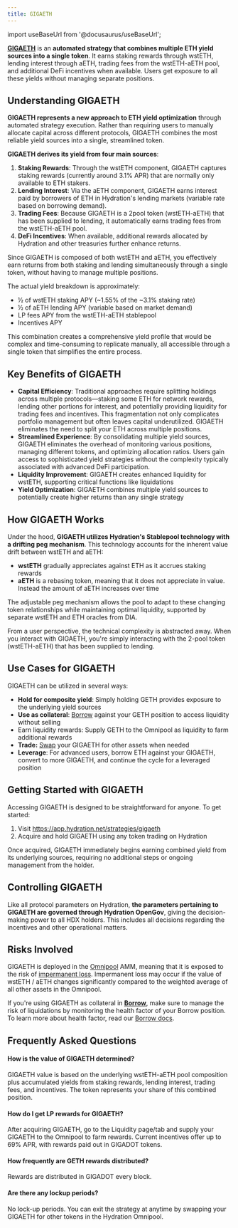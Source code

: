 ```yaml
---
title: GIGAETH
---
```


import useBaseUrl from '@docusaurus/useBaseUrl';

**[GIGAETH](https://app.hydration.net/strategies/gigaeth)** is an **automated strategy that combines multiple ETH yield sources into a single token**. It earns staking rewards through wstETH, lending interest through aETH, trading fees from the wstETH-aETH pool, and additional DeFi incentives when available. Users get exposure to all these yields without managing separate positions.

## Understanding GIGAETH

**GIGAETH represents a new approach to ETH yield optimization** through automated strategy execution. Rather than requiring users to manually allocate capital across different protocols, GIGAETH combines the most reliable yield sources into a single, streamlined token.

**GIGAETH derives its yield from four main sources**:

1. **Staking Rewards**: Through the wstETH component, GIGAETH captures staking rewards (currently around 3.1% APR) that are normally only available to ETH stakers.
2. **Lending Interest**: Via the aETH component, GIGAETH earns interest paid by borrowers of ETH in Hydration's lending markets (variable rate based on borrowing demand).
3. **Trading Fees**: Because GIGAETH is a 2pool token (wstETH-aETH) that has been supplied to lending, it automatically earns trading fees from the wstETH-aETH pool.
4. **DeFi Incentives**: When available, additional rewards allocated by Hydration and other treasuries further enhance returns.

Since GIGAETH is composed of both wstETH and aETH, you effectively earn returns from both staking and lending simultaneously through a single token, without having to manage multiple positions.

The actual yield breakdown is approximately:

- ½ of wstETH staking APY (~1.55% of the ~3.1% staking rate)
- ½ of aETH lending APY (variable based on market demand)
- LP fees APY from the wstETH-aETH stablepool
- Incentives APY

This combination creates a comprehensive yield profile that would be complex and time-consuming to replicate manually, all accessible through a single token that simplifies the entire process.

## Key Benefits of GIGAETH

- **Capital Efficiency**: Traditional approaches require splitting holdings across multiple protocols—staking some ETH for network rewards, lending other portions for interest, and potentially providing liquidity for trading fees and incentives. This fragmentation not only complicates portfolio management but often leaves capital underutilized. GIGAETH eliminates the need to split your ETH across multiple positions.
- **Streamlined Experience**: By consolidating multiple yield sources, GIGAETH eliminates the overhead of monitoring various positions, managing different tokens, and optimizing allocation ratios. Users gain access to sophisticated yield strategies without the complexity typically associated with advanced DeFi participation.
- **Liquidity Improvement**: GIGAETH creates enhanced liquidity for wstETH, supporting critical functions like liquidations
- **Yield Optimization**: GIGAETH combines multiple yield sources to potentially create higher returns than any single strategy

## How GIGAETH Works

Under the hood, **GIGAETH utilizes Hydration's Stablepool technology with a drifting peg mechanism**. This technology accounts for the inherent value drift between wstETH and aETH:

- **wstETH** gradually appreciates against ETH as it accrues staking rewards
- **aETH** is a rebasing token, meaning that it does not appreciate in value. Instead the amount of aETH increases over time

The adjustable peg mechanism allows the pool to adapt to these changing token relationships while maintaining optimal liquidity, supported by separate wstETH and ETH oracles from DIA.

From a user perspective, the technical complexity is abstracted away. When you interact with GIGAETH, you're simply interacting with the 2-pool token (wstETH-aETH) that has been supplied to lending.

## Use Cases for GIGAETH

GIGAETH can be utilized in several ways:

- **Hold for composite yield**: Simply holding GETH provides exposure to the underlying yield sources
- **Use as collateral**: [Borrow](https://app.hydration.net/borrow) against your GETH position to access liquidity without selling
- Earn liquidity rewards: Supply GETH to the Omnipool as liquidity to farm additional rewards
- **Trade:** [Swap](https://app.hydration.net/trade/swap) your GIGAETH for other assets when needed
- **Leverage**: For advanced users, borrow ETH against your GIGAETH, convert to more GIGAETH, and continue the cycle for a leveraged position

## Getting Started with GIGAETH

Accessing GIGAETH is designed to be straightforward for anyone. To get started:

1. Visit https://app.hydration.net/strategies/gigaeth
2. Acquire and hold GIGAETH using any token trading on Hydration

Once acquired, GIGAETH immediately begins earning combined yield from its underlying sources, requiring no additional steps or ongoing management from the holder.

## Controlling GIGAETH

Like all protocol parameters on Hydration, **the parameters pertaining to GIGAETH are governed through Hydration OpenGov**, giving the decision-making power to all HDX holders. This includes all decisions regarding the incentives and other operational matters.

## Risks Involved
GIGAETH is deployed in the [Omnipool](/products/trading/pools/omnipool) AMM, meaning that it is exposed to the risk of [impermanent loss](/products/trading/liquidity/impermanent_loss). Impermanent loss may occur if the value of wstETH / aETH changes significantly compared to the weighted average of all other assets in the Omnipool.

If you're using GIGAETH as collateral in **[Borrow](https://app.hydration.net/borrow)**, make sure to manage the risk of liquidations by monitoring the health factor of your Borrow position. To learn more about health factor, read our [Borrow docs](/products/borrowing/overview).

## Frequently Asked Questions

#### How is the value of GIGAETH determined? 
GIGAETH value is based on the underlying wstETH-aETH pool composition plus accumulated yields from staking rewards, lending interest, trading fees, and incentives. The token represents your share of this combined position.

#### How do I get LP rewards for GIGAETH? 
After acquiring GIGAETH, go to the Liquidity page/tab and supply your GIGAETH to the Omnipool to farm rewards. Current incentives offer up to 69% APR, with rewards paid out in GIGADOT tokens.

#### How frequently are GETH rewards distributed?
Rewards are distributed in GIGADOT every block.

#### Are there any lockup periods?
No lock-up periods. You can exit the strategy at anytime by swapping your GIGAETH for other tokens in the Hydration Omnipool.
